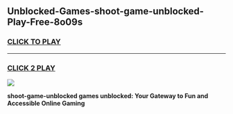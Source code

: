
## Unblocked-Games-shoot-game-unblocked-Play-Free-8o09s
<h3>
<a href="https://premium76.site?title=shoot-game-unblocked&ref=18A1">CLICK TO PLAY</a></h3>
<hr>

<h3>
<a href="https://premium76.site?title=shoot-game-unblocked&ref=18A1">CLICK 2 PLAY</a>
  
</h3>

<a href="https://premium76.site?title=shoot-game-unblocked&ref=18A1"><img src="https://clearcache.store/games.png"></a>


**shoot-game-unblocked games unblocked: Your Gateway to Fun and Accessible Online Gaming**
